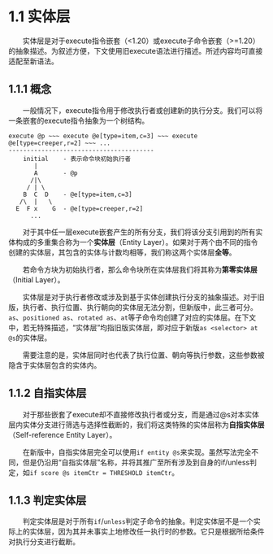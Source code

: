 # 1.1 实体层
&emsp;&emsp;实体层是对于execute指令嵌套（<1.20）或execute子命令嵌套（>=1.20）的抽象描述。为叙述方便，下文使用旧execute语法进行描述。所述内容均可直接适配至新语法。

## 1.1.1 概念
&emsp;&emsp;一般情况下，execute指令用于修改执行者或创建新的执行分支。我们可以将一条嵌套的execute指令抽象为一个树结构。
```
execute @p ~~~ execute @e[type=item,c=3] ~~~ execute @e[type=creeper,r=2] ~~~ ...
----------------------------------------
    initial    - 表示命令块初始执行者
       |
       A       - @p
      /|\
     / | \
    B  C  D    - @e[type=item,c=3]
   /\  |   \
  E  F x    G  - @e[type=creeper,r=2]
      ...
```
&emsp;&emsp;对于其中任一层execute嵌套产生的所有分支，我们将该分支引用到的所有实体构成的多重集合称为一个**实体层**（Entity Layer）。如果对于两个由不同的指令创建的实体层，其包含的实体与计数均相等，我们称这两个实体层**全等**。

&emsp;&emsp;若命令方块为初始执行者，那么命令块所在实体层我们将其称为**第零实体层**（Initial Layer）。

&emsp;&emsp;实体层是对于执行者修改或涉及到基于实体创建执行分支的抽象描述。对于旧版，执行者、执行位置、执行朝向的实体层无法分割，但新版中，此三者可分。``as``、``positioned as``、``rotated as``、``at``等子命令均创建了对应的实体层。在下文中，若无特殊描述，“实体层”均指旧版实体层，即对应于新版``as <selector> at @s``的实体层。

&emsp;&emsp;需要注意的是，实体层同时也代表了执行位置、朝向等执行参数，这些参数被隐含于实体层包含的实体内。

## 1.1.2 自指实体层
&emsp;&emsp;对于那些嵌套了execute却不直接修改执行者或分支，而是通过@s对本实体层内实体分支进行筛选与选择性截断的，我们将这类特殊的实体层称为**自指实体层**（Self-reference Entity Layer）。

&emsp;&emsp;在新版中，自指实体层完全可以使用``if entity @s``来实现。虽然写法完全不同，但是仍沿用“自指实体层”名称，并将其推广至所有涉及到自身的if/unless判定，如``if score @s itemCtr = THRESHOLD itemCtr``。

## 1.1.3 判定实体层
&emsp;&emsp;判定实体层是对于所有``if``/``unless``判定子命令的抽象。判定实体层不是一个实际上的实体层，因为其并未事实上地修改任一执行时的参数。它只是根据所给条件对执行分支进行截断。